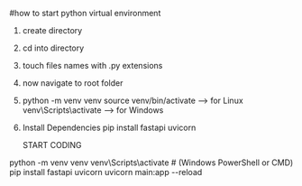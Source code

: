 #how to start python virtual environment

1. create directory
2. cd into directory
3. touch files names with .py extensions
4. now navigate to root folder
5. python -m venv venv
   source venv/bin/activate --> for Linux
   venv\Scripts\activate --> for Windows
6. Install Dependencies
   pip install fastapi uvicorn

   START CODING

python -m venv venv
venv\Scripts\activate # (Windows PowerShell or CMD)
pip install fastapi uvicorn
uvicorn main:app --reload
